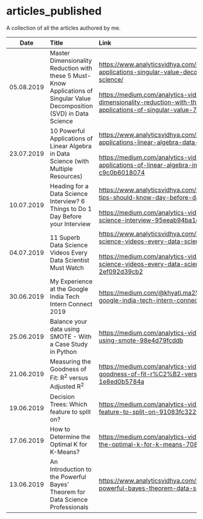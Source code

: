 # articles_published
A collection of all the articles authored by me.

| Date          | Title         | Link  |
| ------------- |:--------------|:-----|
| 05.08.2019    | Master Dimensionality Reduction with these 5 Must-Know Applications of Singular Value Decomposition (SVD) in Data Science | https://www.analyticsvidhya.com/blog/2019/08/5-applications-singular-value-decomposition-svd-data-science/ </br></br> https://medium.com/analytics-vidhya/master-dimensionality-reduction-with-these-5-must-know-applications-of-singular-value-777299940b89 |
| 23.07.2019    | 10 Powerful Applications of Linear Algebra in Data Science (with Multiple Resources) | https://www.analyticsvidhya.com/blog/2019/07/10-applications-linear-algebra-data-science/ </br></br> https://medium.com/analytics-vidhya/10-powerful-applications-of-linear-algebra-in-data-science-c9c0b6018074 |
| 10.07.2019    | Heading for a Data Science Interview? 6 Things to Do 1 Day Before your Interview | https://www.analyticsvidhya.com/blog/2019/07/6-essential-tips-should-know-day-before-data-science-interview/ </br></br> https://medium.com/analytics-vidhya/heading-for-a-data-science-interview-95eeab94ba1d |
| 04.07.2019    | 11 Superb Data Science Videos Every Data Scientist Must Watch | https://www.analyticsvidhya.com/blog/2019/07/11-data-science-videos-every-data-scientist-must-watch/ </br></br> https://medium.com/analytics-vidhya/11-superb-data-science-videos-every-data-scientist-must-watch-2ef092d39cb2 |
| 30.06.2019    | My Experience at the Google India Tech Intern Connect 2019 | https://medium.com/@khyati.ma25/my-experience-at-the-google-india-tech-intern-connect-2019-49b88c0db190 |
| 25.06.2019    | Balance your data using SMOTE - With a Case Study in Python | https://medium.com/analytics-vidhya/balance-your-data-using-smote-98e4d79fcddb |
| 21.06.2019    | Measuring the Goodness of Fit: R<sup>2</sup> versus Adjusted R<sup>2</sup> | https://medium.com/analytics-vidhya/measuring-the-goodness-of-fit-r%C2%B2-versus-adjusted-r%C2%B2-1e8ed0b5784a |
| 19.06.2019    | Decision Trees: Which feature to split on? | https://medium.com/analytics-vidhya/decision-trees-which-feature-to-split-on-91083fc32279 |
| 17.06.2019    | How to Determine the Optimal K for K-Means? | https://medium.com/analytics-vidhya/how-to-determine-the-optimal-k-for-k-means-708505d204eb|
| 13.06.2019    | An Introduction to the Powerful Bayes’ Theorem for Data Science Professionals|  https://www.analyticsvidhya.com/blog/2019/06/introduction-powerful-bayes-theorem-data-science/ |
